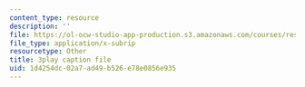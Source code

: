```yaml
---
content_type: resource
description: ''
file: https://ol-ocw-studio-app-production.s3.amazonaws.com/courses/res-2-002-finite-element-procedures-for-solids-and-structures-spring-2010/1d4254dc02a7ad49b526e78e0856e935_ejZtBwLUE3Y.srt
file_type: application/x-subrip
resourcetype: Other
title: 3play caption file
uid: 1d4254dc-02a7-ad49-b526-e78e0856e935
---
```


